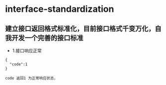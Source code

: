 # interface-standardization
## 建立接口返回格式标准化，目前接口格式千变万化，自我开发一个完善的接口标准
* 1.接口响应正常
 ```
 {
   "code":1
 }
 
 code 返回1 为正常响应状态，
 ```
